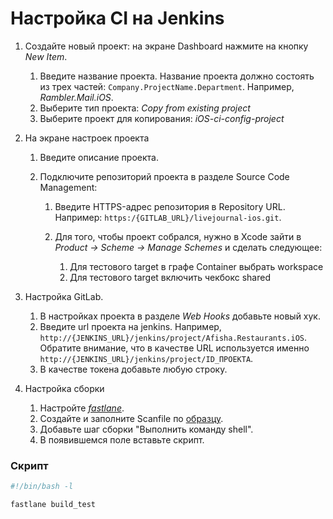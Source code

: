 # Настройка CI на Jenkins

1. Создайте новый проект: на экране Dashboard нажмите на кнопку *New Item*.

    1. Введите название проекта. Название проекта должно состоять из трех частей: `Company.ProjectName.Department`. Например, *Rambler.Mail.iOS*.
    2. Выберите тип проекта: *Copy from existing project*
    3. Выберите проект для копирования: *iOS-ci-config-project*
    
2. На экране настроек проекта

    1. Введите описание проекта.
    2. Подключите репозиторий проекта в разделе Source Code Management:
        
        1. Введите HTTPS-адрес репозитория в Repository URL. Например: `https:/{GITLAB_URL}/livejournal-ios.git`.
        2. Для того, чтобы проект собрался, нужно в Xcode зайти в *Product -> Scheme -> Manage Schemes* и сделать следующее:
            
            1. Для тестового target в графе Container выбрать workspace
            2. Для тестового target включить чекбокс shared
    
3. Настройка GitLab.

    1. В настройках проекта в разделе *Web Hooks* добавьте новый хук.
    2. Введите url проекта на jenkins. Например, `http://{JENKINS_URL}/jenkins/project/Afisha.Restaurants.iOS`. Обратите внимание, что в качестве URL используется именно `http://{JENKINS_URL}/jenkins/project/ID_ПРОЕКТА`.
    3. В качестве токена добавьте любую строку.
    
4. Настройка сборки
    
    1. Настройте [*fastlane*](/processes/automation/continuous-delivery/simple-setup.md#Шаг-4-Базовая-настройка-fastlane).
    2. Создайте и заполните Scanfile по [образцу](/processes/automation/continuous-integration/scanfile-example.md).
    3. Добавьте шаг сборки "Выполнить команду shell".
    4. В появившемся поле вставьте скрипт.

### Скрипт

```sh
#!/bin/bash -l

fastlane build_test
```
